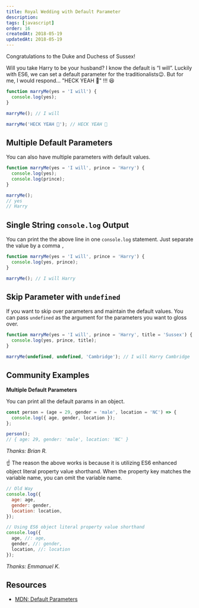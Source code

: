 ```yaml
---
title: Royal Wedding with Default Parameter
description:
tags: [javascript]
order: 16
createdAt: 2018-05-19
updatedAt: 2018-05-19
---
```


Congratulations to the Duke and Duchess of Sussex!

Will you take Harry to be your husband? I know the default is “I will”. Luckily with ES6, we can set a default parameter for the traditionalists😉. But for me, I would respond… "HECK YEAH 💋" !!! 😆

```javascript
function marryMe(yes = 'I will') {
  console.log(yes);
}

marryMe(); // I will

marryMe('HECK YEAH 💋'); // HECK YEAH 💋
```

## Multiple Default Parameters

You can also have multiple parameters with default values.

```javascript
function marryMe(yes = 'I will', prince = 'Harry') {
  console.log(yes);
  console.log(prince);
}

marryMe();
// yes
// Harry
```

## Single String `console.log` Output

You can print the the above line in one `console.log` statement.
Just separate the value by a comma `,`

```javascript
function marryMe(yes = 'I will', prince = 'Harry') {
  console.log(yes, prince);
}

marryMe(); // I will Harry
```

## Skip Parameter with `undefined`

If you want to skip over parameters and maintain the default values. You can pass `undefined` as the argument for the parameters you want to gloss over.

```javascript
function marryMe(yes = 'I will', prince = 'Harry', title = 'Sussex') {
  console.log(yes, prince, title);
}

marryMe(undefined, undefined, 'Cambridge'); // I will Harry Cambridge
```

## Community Examples

**Multiple Default Parameters**

You can print all the default params in an object.

```js
const person = (age = 29, gender = 'male', location = 'NC') => {
  console.log({ age, gender, location });
};

person();
// { age: 29, gender: 'male', location: 'NC' }
```

_Thanks: Brian R._

☝️ The reason the above works is because it is utilizing ES6 enhanced object literal property value shorthand. When the property key matches the variable name, you can omit the variable name.

```javascript
// Old Way
console.log({
  age: age,
  gender: gender,
  location: location,
});

// Using ES6 object literal property value shorthand
console.log({
  age, //: age,
  gender, //: gender,
  location, //: location
});
```

_Thanks: Emmanuel K._

## Resources

- [MDN: Default Parameters](https://developer.mozilla.org/en-US/docs/Web/JavaScript/Reference/Functions/Default_parameters)

